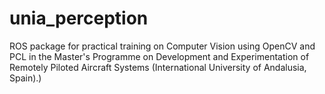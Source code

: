 # unia_perception
ROS package for practical training on Computer Vision using OpenCV and PCL in the Master's Programme on Development and Experimentation of Remotely Piloted Aircraft Systems (International University of Andalusia, Spain).)
